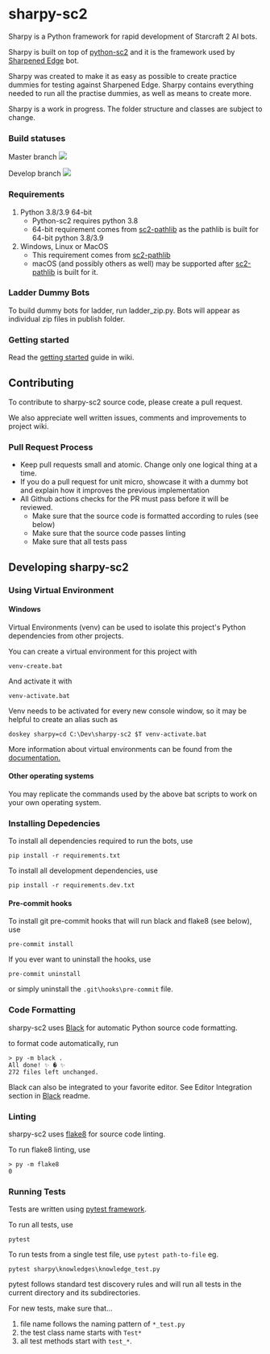 # sharpy-sc2

Sharpy is a Python framework for rapid development of Starcraft 2 AI bots.

Sharpy is built on top of [python-sc2](https://github.com/BurnySc2/python-sc2) and it is the framework used by [Sharpened Edge](https://ai-arena.net/bots/40/) bot.

Sharpy was created to make it as easy as possible to create practice dummies for testing against Sharpened Edge. Sharpy contains everything needed to run all the practise dummies, as well as means to create more.

Sharpy is a work in progress. The folder structure and classes are subject to change.

### Build statuses

Master branch ![](https://github.com/DrInfy/sharpy-sc2/workflows/Python%20actions/badge.svg?branch=master)

Develop branch ![](https://github.com/DrInfy/sharpy-sc2/workflows/Python%20actions/badge.svg?branch=develop)

### Requirements

1. Python 3.8/3.9 64-bit
   * Python-sc2 requires python 3.8
   * 64-bit requirement comes from [sc2-pathlib](https://github.com/DrInfy/sc2-pathlib) as the pathlib is built for 64-bit python 3.8/3.9
1. Windows, Linux or MacOS
   * This requirement comes from [sc2-pathlib](https://github.com/DrInfy/sc2-pathlib)
   * macOS (and possibly others as well) may be supported after [sc2-pathlib](https://github.com/DrInfy/sc2-pathlib) is built for it.

### Ladder Dummy Bots

To build dummy bots for ladder, run ladder_zip.py. Bots will appear as individual zip files in publish folder.

### Getting started

Read the [getting started](https://github.com/DrInfy/sharpy-sc2/wiki/Getting-Started) guide in wiki.

## Contributing

To contribute to sharpy-sc2 source code, please create a pull request.

We also appreciate well written issues, comments and improvements to project wiki.

### Pull Request Process

* Keep pull requests small and atomic. Change only one logical thing at a time.
* If you do a pull request for unit micro, showcase it with a dummy bot and explain how it improves the previous implementation
* All Github actions checks for the PR must pass before it will be reviewed.
    * Make sure that the source code is formatted according to rules (see below)
    * Make sure that the source code passes linting
    * Make sure that all tests pass

## Developing sharpy-sc2

### Using Virtual Environment

#### Windows

Virtual Environments (venv) can be used to isolate this project's Python dependencies from other projects.

You can create a virtual environment for this project with

```
venv-create.bat
```

And activate it with

```
venv-activate.bat
```

Venv needs to be activated for every new console window, so it may be helpful to create an alias such as
```
doskey sharpy=cd C:\Dev\sharpy-sc2 $T venv-activate.bat
```

More information about virtual environments can be found from the [documentation.](https://docs.python.org/3.6/tutorial/venv.html)

#### Other operating systems

You may replicate the commands used by the above bat scripts to work on your own operating system. 

### Installing Depedencies

To install all dependencies required to run the bots, use

```
pip install -r requirements.txt
```

To install all development dependencies, use

```
pip install -r requirements.dev.txt
```

#### Pre-commit hooks

To install git pre-commit hooks that will run black and flake8 (see below), use

```
pre-commit install
```

If you ever want to uninstall the hooks, use

```
pre-commit uninstall
```

or simply uninstall the `.git\hooks\pre-commit` file.

### Code Formatting

sharpy-sc2 uses [Black](https://pypi.org/project/black/) for automatic Python source code formatting.

to format code automatically, run 

```
> py -m black .
All done! ✨ � ✨
272 files left unchanged.
```

Black can also be integrated to your favorite editor. See Editor Integration section in [Black](https://pypi.org/project/black/#editor-integration) readme.

### Linting

sharpy-sc2 uses [flake8](https://pypi.org/project/flake8/) for source code linting.

To run flake8 linting, use

```
> py -m flake8
0
```

### Running Tests

Tests are written using [pytest framework](https://docs.pytest.org/en/latest/getting-started.html).

To run all tests, use

```
pytest
```

To run tests from a single test file, use `pytest path-to-file` eg.

```
pytest sharpy\knowledges\knowledge_test.py
```

pytest follows standard test discovery rules and will run all tests in the current directory and its subdirectories.

For new tests, make sure that...
1. file name follows the naming pattern of `*_test.py`
1. the test class name starts with `Test*`
1. all test methods start with `test_*`.
